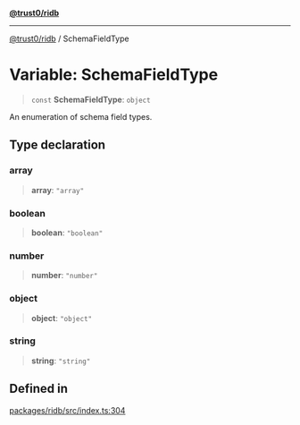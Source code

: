 [**@trust0/ridb**](../README.md)

***

[@trust0/ridb](../README.md) / SchemaFieldType

# Variable: SchemaFieldType

> `const` **SchemaFieldType**: `object`

An enumeration of schema field types.

## Type declaration

### array

> **array**: `"array"`

### boolean

> **boolean**: `"boolean"`

### number

> **number**: `"number"`

### object

> **object**: `"object"`

### string

> **string**: `"string"`

## Defined in

[packages/ridb/src/index.ts:304](https://github.com/elribonazo/RIDB/blob/4b743397ab8270ad6b4bb904610668f22eb08c58/packages/ridb/src/index.ts#L304)
